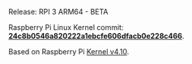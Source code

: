 Release: RPI 3 ARM64 - BETA

Raspberry Pi Linux Kernel commit: **[24c8b0546a820222a1ebcfe606dfacb0e228c466](https://github.com/raspberrypi/linux/commit/24c8b0546a820222a1ebcfe606dfacb0e228c466)**.

Based on Raspberry Pi [Kernel v4.10](https://github.com/raspberrypi/linux/tree/rpi-5.10.y).